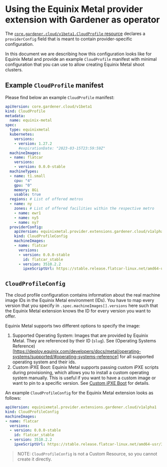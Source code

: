 # Using the Equinix Metal provider extension with Gardener as operator

The [`core.gardener.cloud/v1beta1.CloudProfile` resource](https://github.com/gardener/gardener/blob/master/example/30-cloudprofile.yaml) declares a `providerConfig` field that is meant to contain provider-specific configuration.

In this document we are describing how this configuration looks like for Equinix Metal and provide an example `CloudProfile` manifest with minimal configuration that you can use to allow creating Equinix Metal shoot clusters.

## Example `CloudProfile` manifest

Please find below an example `CloudProfile` manifest:

```yaml
apiVersion: core.gardener.cloud/v1beta1
kind: CloudProfile
metadata:
  name: equinix-metal
spec:
  type: equinixmetal
  kubernetes:
    versions:
    - version: 1.27.2
      #expirationDate: "2023-03-15T23:59:59Z"
  machineImages:
  - name: flatcar
    versions:
    - version: 0.0.0-stable
  machineTypes:
  - name: t1.small
    cpu: "4"
    gpu: "0"
    memory: 8Gi
    usable: true
  regions: # List of offered metros
  - name: ny
    zones: # List of offered facilities within the respective metro
    - name: ewr1
    - name: ny5
    - name: ny7
  providerConfig:
    apiVersion: equinixmetal.provider.extensions.gardener.cloud/v1alpha1
    kind: CloudProfileConfig
    machineImages:
    - name: flatcar
      versions:
      - version: 0.0.0-stable
        id: flatcar_stable
      - version: 3510.2.2
        ipxeScriptUrl: https://stable.release.flatcar-linux.net/amd64-usr/3510.2.2/flatcar_production_packet.ipxe
```

## `CloudProfileConfig`

The cloud profile configuration contains information about the real machine image IDs in the Equinix Metal environment (IDs).
You have to map every version that you specify in `.spec.machineImages[].versions` here such that the Equinix Metal extension knows the ID for every version you want to offer.

Equinix Metal supports two different options to specify the image:
1. Supported Operating System: Images that are provided by Equinix Metal. They are referenced by their ID (`slug`). See (Operating Systems Reference)[https://deploy.equinix.com/developers/docs/metal/operating-systems/supported/#operating-systems-reference] for all supported operating system and their ids.
2. Custom iPXE Boot: Equinix Metal supports passing custom iPXE scripts during provisioning, which allows you to install a custom operating system manually. This is useful if you want to have a custom image or want to pin to a specific version. See [Custom iPXE Boot](https://deploy.equinix.com/developers/docs/metal/operating-systems/custom-ipxe/#provisioning-with-custom-ipxe) for details.

An example `CloudProfileConfig` for the Equinix Metal extension looks as follows:

```yaml
apiVersion: equinixmetal.provider.extensions.gardener.cloud/v1alpha1
kind: CloudProfileConfig
machineImages:
- name: flatcar
  versions:
  - version: 0.0.0-stable
    id: flatcar_stable
  - version: 3510.2.2
    ipxeScriptUrl: https://stable.release.flatcar-linux.net/amd64-usr/3510.2.2/flatcar_production_packet.ipxe
```

> NOTE: `CloudProfileConfig` is not a Custom Resource, so you cannot create it directly.
